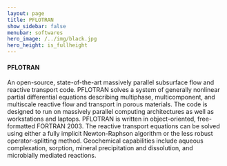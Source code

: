 ```yaml
---
layout: page
title: PFLOTRAN
show_sidebar: false
menubar: softwares
hero_image: /../img/black.jpg
hero_height: is_fullheight
---
```


#### PFLOTRAN [<i class="fas fa-book"></i>](https://www.pflotran.org/) [<i class="fab fa-bitbucket"></i>](https://bitbucket.org/pflotran/pflotran/wiki/Home)
An open-source, state-of-the-art massively parallel subsurface flow and reactive transport code. PFLOTRAN solves a system of generally nonlinear partial differential equations describing multiphase, multicomponent, and multiscale reactive flow and transport in porous materials. The code is designed to run on massively parallel computing architectures as well as workstations and laptops. PFLOTRAN is written in object-oriented, free-formatted FORTRAN 2003. The reactive transport equations can be solved using either a fully implicit Newton-Raphson algorithm or the less robust operator-splitting method. Geochemical capabilities include aqueous complexation, sorption, mineral precipitation and dissolution, and microbially mediated reactions.
